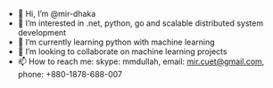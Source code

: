 - 👋 Hi, I’m @mir-dhaka
- 👀 I’m interested in .net, python, go and scalable distributed system development
- 🌱 I’m currently learning python with machine learning
- 💞️ I’m looking to collaborate on machine learning projects
- 📫 How to reach me: skype: mmdullah, email: mir.cuet@gmail.com, phone: +880-1878-688-007

<!---
mir-dhaka/mir-dhaka is a ✨ special ✨ repository because its `README.md` (this file) appears on your GitHub profile.
You can click the Preview link to take a look at your changes.
--->
